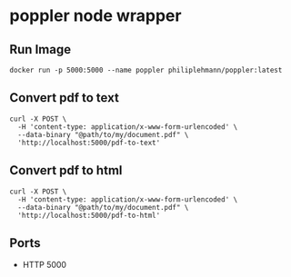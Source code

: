 # poppler node wrapper

## Run Image

```
docker run -p 5000:5000 --name poppler philiplehmann/poppler:latest
```

## Convert pdf to text

```
curl -X POST \
  -H 'content-type: application/x-www-form-urlencoded' \
  --data-binary "@path/to/my/document.pdf" \
  'http://localhost:5000/pdf-to-text'
```

## Convert pdf to html

```
curl -X POST \
  -H 'content-type: application/x-www-form-urlencoded' \
  --data-binary "@path/to/my/document.pdf" \
  'http://localhost:5000/pdf-to-html'
```

## Ports

- HTTP 5000
